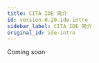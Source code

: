 ```yaml
---
title: CITA IDE 简介
id: version-0.20-ide-intro
sidebar_label: CITA IDE 简介
original_id: ide-intro
---
```


Coming soon